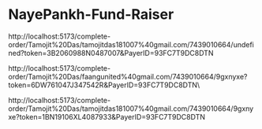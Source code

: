 # NayePankh-Fund-Raiser
http://localhost:5173/complete-order/Tamojit%20Das/tamojitdas181007%40gmail.com/7439010664/undefined?token=3B2060988N0487007&PayerID=93FC7T9DC8DTN

http://localhost:5173/complete-order/Tamojit%20Das/faangunited%40gmail.com/7439010664/9gxnyxe?token=6DW761047J347542R&PayerID=93FC7T9DC8DTN\


http://localhost:5173/complete-order/Tamojit%20Das/tamojitdas181007%40gmail.com/7439010664/9gxnyxe?token=1BN19106XL4087933&PayerID=93FC7T9DC8DTN